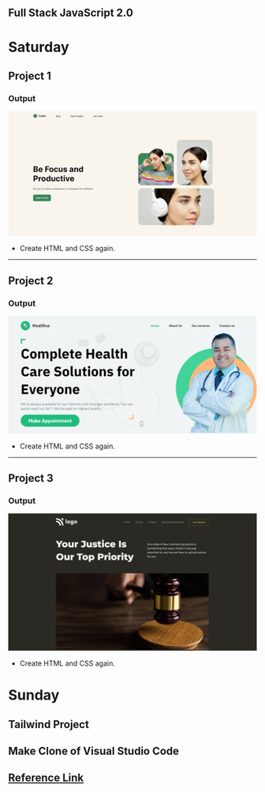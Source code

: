 ## Full Stack JavaScript 2.0

# Saturday

## Project 1

### Output

![Project 1](./Project%201/output.png)

- Create HTML and CSS again.

---

## Project 2

### Output

![Project 2](./Project%202/output.png)

- Create HTML and CSS again.

---

## Project 3

### Output

![Project 1](./Project%203/Output.png)

- Create HTML and CSS again.

# Sunday

## Tailwind Project

## Make Clone of Visual Studio Code

## [Reference Link](https://code.visualstudio.com/)
